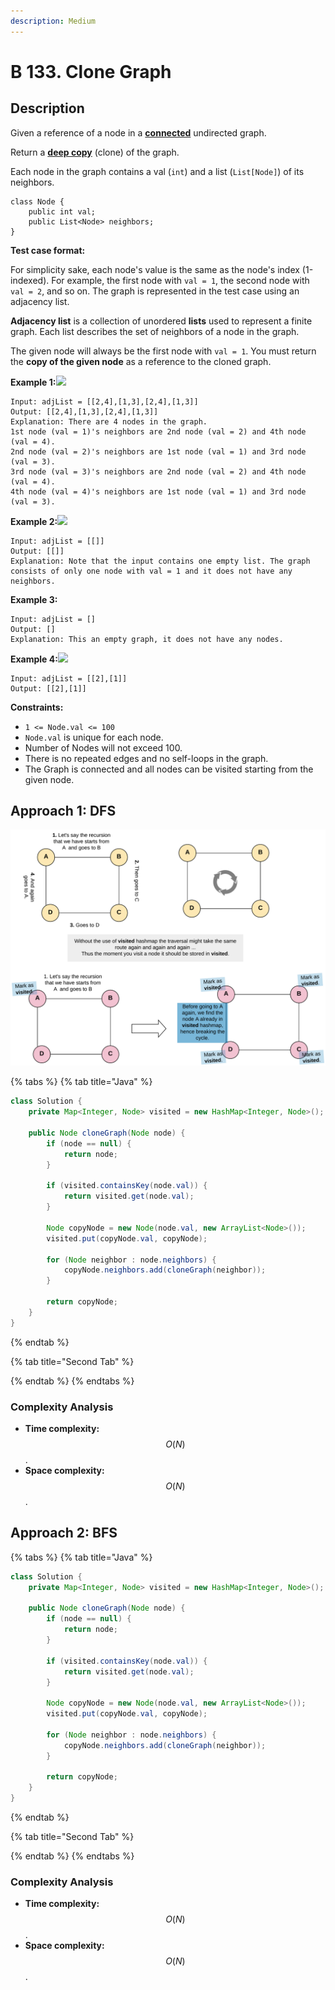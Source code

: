 ```yaml
---
description: Medium
---
```


# B 133. Clone Graph

## Description

Given a reference of a node in a [**connected**](https://en.wikipedia.org/wiki/Connectivity_%28graph_theory%29#Connected_graph) undirected graph.

Return a [**deep copy**](https://en.wikipedia.org/wiki/Object_copying#Deep_copy) \(clone\) of the graph.

Each node in the graph contains a val \(`int`\) and a list \(`List[Node]`\) of its neighbors.

```text
class Node {
    public int val;
    public List<Node> neighbors;
}
```

**Test case format:**

For simplicity sake, each node's value is the same as the node's index \(1-indexed\). For example, the first node with `val = 1`, the second node with `val = 2`, and so on. The graph is represented in the test case using an adjacency list.

**Adjacency list** is a collection of unordered **lists** used to represent a finite graph. Each list describes the set of neighbors of a node in the graph.

The given node will always be the first node with `val = 1`. You must return the **copy of the given node** as a reference to the cloned graph.

**Example 1:**![](https://assets.leetcode.com/uploads/2019/11/04/133_clone_graph_question.png)

```text
Input: adjList = [[2,4],[1,3],[2,4],[1,3]]
Output: [[2,4],[1,3],[2,4],[1,3]]
Explanation: There are 4 nodes in the graph.
1st node (val = 1)'s neighbors are 2nd node (val = 2) and 4th node (val = 4).
2nd node (val = 2)'s neighbors are 1st node (val = 1) and 3rd node (val = 3).
3rd node (val = 3)'s neighbors are 2nd node (val = 2) and 4th node (val = 4).
4th node (val = 4)'s neighbors are 1st node (val = 1) and 3rd node (val = 3).
```

**Example 2:**![](https://assets.leetcode.com/uploads/2020/01/07/graph.png)

```text
Input: adjList = [[]]
Output: [[]]
Explanation: Note that the input contains one empty list. The graph consists of only one node with val = 1 and it does not have any neighbors.
```

**Example 3:**

```text
Input: adjList = []
Output: []
Explanation: This an empty graph, it does not have any nodes.
```

**Example 4:**![](https://assets.leetcode.com/uploads/2020/01/07/graph-1.png)

```text
Input: adjList = [[2],[1]]
Output: [[2],[1]]
```

**Constraints:**

* `1 <= Node.val <= 100`
* `Node.val` is unique for each node.
* Number of Nodes will not exceed 100.
* There is no repeated edges and no self-loops in the graph.
* The Graph is connected and all nodes can be visited starting from the given node.

## Approach 1: DFS

![](../../../.gitbook/assets/image%20%28165%29.png)

{% tabs %}
{% tab title="Java" %}
```java
class Solution {
    private Map<Integer, Node> visited = new HashMap<Integer, Node>();

    public Node cloneGraph(Node node) {
        if (node == null) {
            return node;
        }

        if (visited.containsKey(node.val)) {
            return visited.get(node.val);
        }

        Node copyNode = new Node(node.val, new ArrayList<Node>());
        visited.put(copyNode.val, copyNode);

        for (Node neighbor : node.neighbors) {
            copyNode.neighbors.add(cloneGraph(neighbor));
        }

        return copyNode;
    }
}
```
{% endtab %}

{% tab title="Second Tab" %}

{% endtab %}
{% endtabs %}

### Complexity Analysis

* **Time complexity:** $$O(N)$$.
* **Space complexity:** $$O(N)$$.

## Approach 2: BFS

{% tabs %}
{% tab title="Java" %}
```java
class Solution {
    private Map<Integer, Node> visited = new HashMap<Integer, Node>();

    public Node cloneGraph(Node node) {
        if (node == null) {
            return node;
        }

        if (visited.containsKey(node.val)) {
            return visited.get(node.val);
        }

        Node copyNode = new Node(node.val, new ArrayList<Node>());
        visited.put(copyNode.val, copyNode);

        for (Node neighbor : node.neighbors) {
            copyNode.neighbors.add(cloneGraph(neighbor));
        }

        return copyNode;
    }
}
```
{% endtab %}

{% tab title="Second Tab" %}

{% endtab %}
{% endtabs %}

### Complexity Analysis

* **Time complexity:** $$O(N)$$.
* **Space complexity:** $$O(N)$$.

